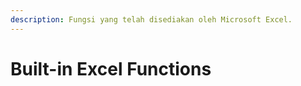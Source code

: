 ```yaml
---
description: Fungsi yang telah disediakan oleh Microsoft Excel.
---
```


# Built-in Excel Functions



```text

```

